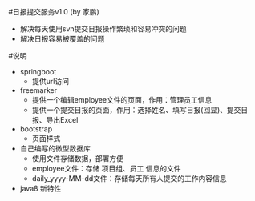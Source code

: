 #日报提交服务v1.0 (by 家鹏)
* 解决每天使用svn提交日报操作繁琐和容易冲突的问题
* 解决日报容易被覆盖的问题

#说明
* springboot
    * 提供url访问
* freemarker
    * 提供一个编辑employee文件的页面，作用：管理员工信息
    * 提供一个提交日报的页面，作用：选择姓名、填写日报(回显)、提交日报、导出Excel
* bootstrap
    * 页面样式
* 自己编写的微型数据库
    * 使用文件存储数据，部署方便
    * employee文件：存储 项目组、员工 信息的文件
    * daily_yyyy-MM-dd文件：存储每天所有人提交的工作内容信息
* java8 新特性


